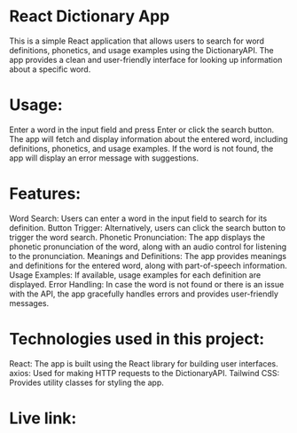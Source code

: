 # React Dictionary App

This is a simple React application that allows users to search for word definitions, phonetics, and usage examples using the DictionaryAPI. The app provides a 
clean and user-friendly interface for looking up information about a specific word.

# Usage:
Enter a word in the input field and press Enter or click the search button.
The app will fetch and display information about the entered word, including definitions, phonetics, and usage examples.
If the word is not found, the app will display an error message with suggestions.

# Features:
Word Search: Users can enter a word in the input field to search for its definition.
Button Trigger: Alternatively, users can click the search button to trigger the word search.
Phonetic Pronunciation: The app displays the phonetic pronunciation of the word, along with an audio control for listening to the pronunciation.
Meanings and Definitions: The app provides meanings and definitions for the entered word, along with part-of-speech information.
Usage Examples: If available, usage examples for each definition are displayed.
Error Handling: In case the word is not found or there is an issue with the API, the app gracefully handles errors and provides user-friendly messages.

# Technologies used in this project:
React: The app is built using the React library for building user interfaces.
axios: Used for making HTTP requests to the DictionaryAPI.
Tailwind CSS: Provides utility classes for styling the app.

# Live link:
